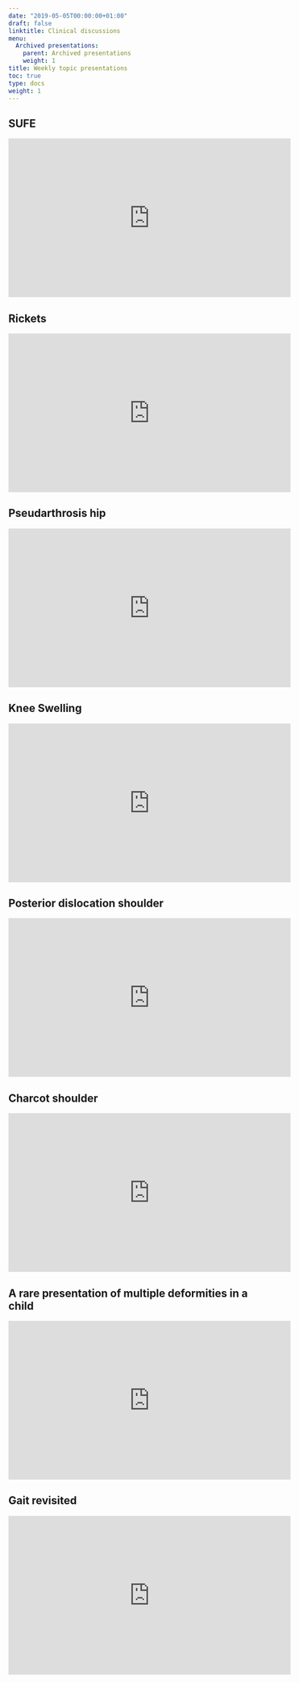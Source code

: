 ```yaml
---
date: "2019-05-05T00:00:00+01:00"
draft: false
linktitle: Clinical discussions
menu:
  Archived presentations:
    parent: Archived presentations
    weight: 1
title: Weekly topic presentations
toc: true
type: docs
weight: 1
---
```

## SUFE

<iframe width="560" height="315" src="https://www.youtube.com/embed/mU7gPoeftvE" frameborder="0" allow="accelerometer; autoplay; clipboard-write; encrypted-media; gyroscope; picture-in-picture" allowfullscreen></iframe>

## Rickets

<iframe width="560" height="315" src="https://www.youtube.com/embed/nynJqXrnvdk" frameborder="0" allow="accelerometer; autoplay; clipboard-write; encrypted-media; gyroscope; picture-in-picture" allowfullscreen></iframe>

## Pseudarthrosis hip

<iframe width="560" height="315" src="https://www.youtube.com/embed/0D2lACKqmzc" frameborder="0" allow="accelerometer; autoplay; clipboard-write; encrypted-media; gyroscope; picture-in-picture" allowfullscreen></iframe>

## Knee Swelling

<iframe width="560" height="315" src="https://www.youtube.com/embed/QmYqMIcK7y4" frameborder="0" allow="accelerometer; autoplay; clipboard-write; encrypted-media; gyroscope; picture-in-picture" allowfullscreen></iframe>

## Posterior dislocation shoulder
<iframe width="560" height="315" src="https://www.youtube.com/embed/cTgY71o8PSg" frameborder="0" allow="accelerometer; autoplay; clipboard-write; encrypted-media; gyroscope; picture-in-picture" allowfullscreen></iframe>

## Charcot shoulder

<iframe width="560" height="315" src="https://www.youtube.com/embed/W9_UZ3RuOOw" frameborder="0" allow="accelerometer; autoplay; clipboard-write; encrypted-media; gyroscope; picture-in-picture" allowfullscreen></iframe>

## A rare presentation of multiple deformities in a child

<iframe width="560" height="315" src="https://www.youtube.com/embed/nuqJVv53uEk" frameborder="0" allow="accelerometer; autoplay; clipboard-write; encrypted-media; gyroscope; picture-in-picture" allowfullscreen></iframe>

## Gait revisited

<iframe width="560" height="315" src="https://www.youtube.com/embed/1Ofwk5WmhU8" frameborder="0" allow="accelerometer; autoplay; clipboard-write; encrypted-media; gyroscope; picture-in-picture" allowfullscreen></iframe>